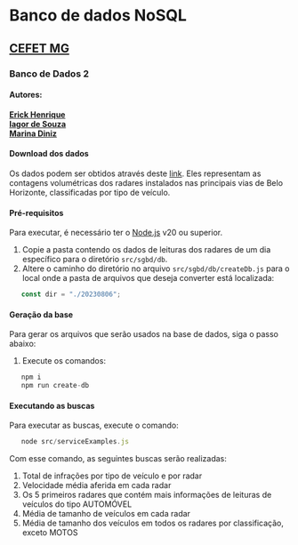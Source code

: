 # Banco de dados NoSQL

## [CEFET MG](https://www.cefetmg.br/)

### Banco de Dados 2

#### Autores:

[**Erick Henrique**](https://github.com/ErickHDdS) <br>
[**Iagor de Souza**](https://github.com/IagorSs) <br>
[**Marina Diniz**](https://github.com/pixel-debug) <br>

#### Download dos dados

Os dados podem ser obtidos através deste [link](https://dados.pbh.gov.br/dataset/contagens-volumetricas-de-radares). Eles representam as contagens volumétricas dos radares instalados nas principais vias de Belo Horizonte, classificadas por tipo de veículo.

#### Pré-requisitos

Para executar, é necessário ter o [Node.js](https://nodejs.org/pt) v20 ou superior.

1. Copie a pasta contendo os dados de leituras dos radares de um dia específico para o diretório `src/sgbd/db`.
2. Altere o caminho do diretório no arquivo `src/sgbd/db/createDb.js` para o local onde a pasta de arquivos que deseja converter está localizada:

```javaScript
   const dir = "./20230806";
```

#### Geração da base

Para gerar os arquivos que serão usados na base de dados, siga o passo abaixo:

1. Execute os comandos:

```javaScript
   npm i
   npm run create-db
```

#### Executando as buscas

Para executar as buscas, execute o comando:

```javaScript
   node src/serviceExamples.js
```

Com esse comando, as seguintes buscas serão realizadas:

1. Total de infrações por tipo de veículo e por radar
2. Velocidade média aferida em cada radar
3. Os 5 primeiros radares que contém mais informações de leituras de veículos do tipo AUTOMÓVEL
4. Média de tamanho de veículos em cada radar
5. Média de tamanho dos veículos em todos os radares por classificação, exceto MOTOS
